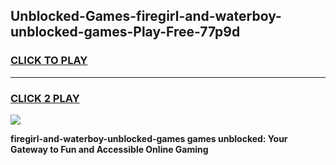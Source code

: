 
## Unblocked-Games-firegirl-and-waterboy-unblocked-games-Play-Free-77p9d
<h3>
<a href="https://premium76.site?title=firegirl-and-waterboy-unblocked-games&ref=19M">CLICK TO PLAY</a></h3>
<hr>

<h3>
<a href="https://premium76.site?title=firegirl-and-waterboy-unblocked-games&ref=19M">CLICK 2 PLAY</a>
  
</h3>

<a href="https://premium76.site?title=firegirl-and-waterboy-unblocked-games&ref=19M"><img src="https://clearcache.store/games.png"></a>


**firegirl-and-waterboy-unblocked-games games unblocked: Your Gateway to Fun and Accessible Online Gaming**
